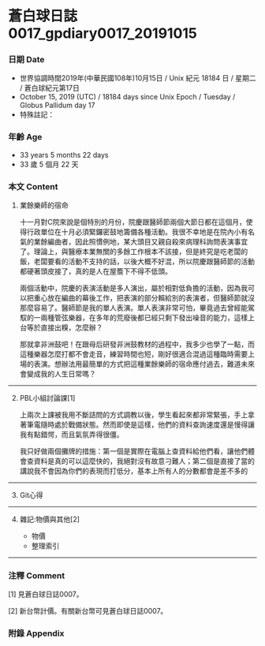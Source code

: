 蒼白球日誌0017_gpdiary0017_20191015
===
### 日期 Date
* 世界協調時間2019年(中華民國108年)10月15日 / Unix 紀元 18184 日 / 星期二 / 蒼白球紀元第17日
* October 15, 2019 (UTC) / 18184 days since Unix Epoch / Tuesday / Globus Pallidum day 17
* 特殊註記：

### 年齡 Age
* 33 years 5 months 22 days
* 33 歲 5 個月 22 天

### 本文 Content
1. 業餘樂師的宿命

    十一月對C院來說是個特別的月份，院慶跟醫師節兩個大節日都在這個月，使得行政單位在十月必須緊鑼密鼓地籌備各種活動。我很不幸地是在院內小有名氣的業餘編曲者，因此照慣例地，某大頭目又親自殺來病理科詢問表演事宜了。理論上，與醫療本業無關的多餘工作根本不該接，但是終究是吃老闆的飯，老闆要看的活動不支持的話，以後大概不好混，所以院慶跟醫師節的活動都硬著頭皮接了，真的是人在屋簷下不得不低頭。

    兩個活動中，院慶的表演活動是多人演出，屬於相對低負擔的活動，因為我可以把重心放在編曲的幕後工作，把表演的部分賴給別的表演者，但醫師節就沒那麼容易了。醫師節是我的單人表演。單人表演非常可怕，畢竟過去曾經能駕馭的一兩種管弦樂器，在多年的荒廢後都已經只剩下發出噪音的能力，這樣上台等於直接出糗，怎麼辦？

    那就拿非洲鼓吧！在跟母后研發非洲鼓教材的過程中，我多少也學了一點，而這種樂器怎麼打都不會走音，練習時間也短，剛好很適合混過這種臨時需要上場的表演。想辦法用最簡單的方式把這種業餘樂師的宿命應付過去，難道未來會變成我的人生日常嗎？

---

2. PBL小組討論課[1]

    上兩次上課被我用不斷詰問的方式調教以後，學生看起來都非常緊張，手上拿著筆電隨時處於戰備狀態。然而即使是這樣，他們的資料查詢速度還是慢得讓我有點錯愕，而且氣氛弄得很僵。

    我只好做兩個攤牌的措施：第一個是實際在電腦上查資料給他們看，讓他們體會查資料是真的可以這麼快的，我絕對沒有故意刁難人；第二個是直接了當的講說我不會因為你們的表現而打低分，基本上所有人的分數都會是差不多的

---

3. Git心得

---

4. 雜記:物價與其他[2]

    * 物價
    * 整理索引

---

### 注釋 Comment

[1] 見蒼白球日誌0007。

[2] 新台幣計價。有關新台幣可見蒼白球日誌0007。

### 附錄 Appendix
